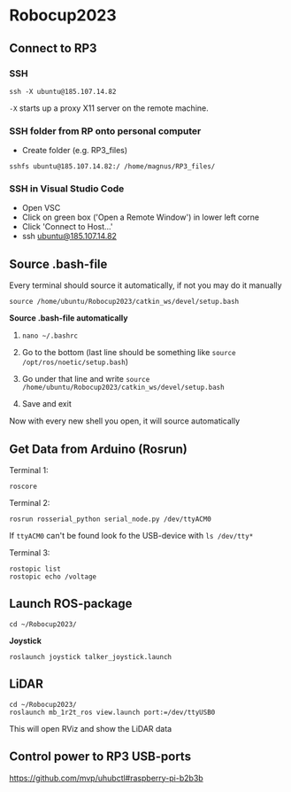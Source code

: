 # Robocup2023

## Connect to RP3

### SSH
```
ssh -X ubuntu@185.107.14.82
```
```-X``` starts up a proxy X11 server on the remote machine.

### SSH folder from RP onto personal computer
- Create folder (e.g. RP3_files)
```
sshfs ubuntu@185.107.14.82:/ /home/magnus/RP3_files/
```

### SSH in Visual Studio Code
- Open VSC
- Click on green box ('Open a Remote Window') in lower left corne
- Click 'Connect to Host...'
- ssh ubuntu@185.107.14.82

## Source .bash-file

Every terminal should source it automatically, if not you may do it manually

```
source /home/ubuntu/Robocup2023/catkin_ws/devel/setup.bash
```

<b>Source .bash-file automatically</b>

1. ```nano ~/.bashrc```

2. Go to the bottom (last line should be something like ```source /opt/ros/noetic/setup.bash```)

3. Go under that line and write ```source /home/ubuntu/Robocup2023/catkin_ws/devel/setup.bash```

4. Save and exit

Now with every new shell you open, it will source automatically

## Get Data from Arduino (Rosrun)

Terminal 1:
```
roscore
```

Terminal 2:
```
rosrun rosserial_python serial_node.py /dev/ttyACM0
```
If ```ttyACM0``` can't be found look fo the USB-device with ```ls /dev/tty*```

Terminal 3:
```
rostopic list
rostopic echo /voltage
```

## Launch ROS-package

```
cd ~/Robocup2023/
```

<b>Joystick</b>
```
roslaunch joystick talker_joystick.launch
```

## LiDAR
```
cd ~/Robocup2023/
roslaunch mb_1r2t_ros view.launch port:=/dev/ttyUSB0
```
This will open RViz and show the LiDAR data

## Control power to RP3 USB-ports

https://github.com/mvp/uhubctl#raspberry-pi-b2b3b
